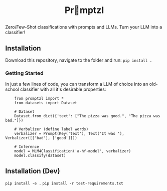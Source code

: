 # <p style="text-align: center;">Pr🥨mptzl</p>

Zero/Few-Shot classifications with prompts and LLMs. Turn your LLM into a classifier!

## Installation

Download this repository, navigate to the folder and run:
`pip install .`

### Getting Started

In just a few lines of code, you can transform a LLM of choice into an old-school classifier with all it's desirable properties:
```{python}
    from promptzl import *
    from datasets import Dataset

    # Dataset
    Dataset.from_dict({'text': ["The pizza was good.", "The pizza was bad."]})

    # Verbalizer (define label words)
    verbalizer = Prompt(Key('text'), Text('It was '), Verbalizer([['bad'], ['good']]))

    # Inference
    model = MLM4Classification('a-hf-model', verbalizer)
    model.classify(dataset)
```

## Installation (Dev)

`pip install -e .`
`pip install -r test-requirements.txt`
